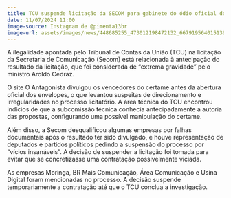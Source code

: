 ```yaml
---
title: TCU suspende licitação da SECOM para gabinete do ódio oficial do Lula
date: 11/07/2024 11:00
image-source: Instagram de @pimenta13br
image-url: assets/images/news/448685255_473012198472132_6679195640151391308_n.jpg
---
```


A ilegalidade apontada pelo Tribunal de Contas da União (TCU) na licitação da Secretaria de Comunicação (Secom) está relacionada à antecipação do resultado da licitação, que foi considerada de “extrema gravidade” pelo ministro Aroldo Cedraz.

O site O Antagonista divulgou os vencedores do certame antes da abertura oficial dos envelopes, o que levantou suspeitas de direcionamento e irregularidades no processo licitatório. A área técnica do TCU encontrou indícios de que a subcomissão técnica conhecia antecipadamente a autoria das propostas, configurando uma possível manipulação do certame.

Além disso, a Secom desqualificou algumas empresas por falhas documentais após o resultado ter sido divulgado, e houve representação de deputados e partidos políticos pedindo a suspensão do processo por “vícios insanáveis”. A decisão de suspender a licitação foi tomada para evitar que se concretizasse uma contratação possivelmente viciada.

As empresas Moringa, BR Mais Comunicação, Área Comunicação e Usina Digital foram mencionadas no processo. A decisão suspende temporariamente a contratação até que o TCU conclua a investigação.